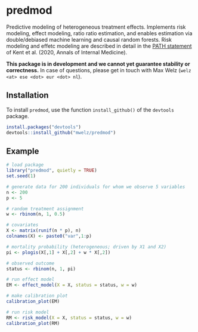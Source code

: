 # predmod
Predictive modeling of heterogeneous treatment effects. Implements risk modeling, effect modeling, ratio ratio estimation,  and enables estimation via double/debiased machine learning and causal random forests. Risk modeling and effetc modeling are described in detail in the [PATH statement](https://www.acpjournals.org/doi/full/10.7326/M18-3668?rfr_dat=cr_pub++0pubmed&url_ver=Z39.88-2003&rfr_id=ori%3Arid%3Acrossref.org) of Kent et al. (2020, Annals of Internal Medicine).

**This package is in development and we cannot yet guarantee stability or correctness.** In case of questions, please get in touch with Max Welz (`welz <at> ese <dot> eur <dot> nl`).

## Installation
To install `predmod`, use the function `install_github()` of the `devtools` package.

```R
install.packages("devtools")
devtools::install_github("mwelz/predmod")
```

## Example

```R
# load package
library("predmod", quietly = TRUE)
set.seed(1)

# generate data for 200 individuals for whom we observe 5 variables
n <- 200
p <- 5

# random treatment assignment
w <- rbinom(n, 1, 0.5)

# covariates
X <- matrix(runif(n * p), n)
colnames(X) <- paste0("var",1:p)

# mortality probability (heterogeneous; driven by X1 and X2)
pi <- plogis(X[,1] + X[,2] + w * X[,2])

# observed outcome 
status <- rbinom(n, 1, pi)

# run effect model
EM <- effect_model(X = X, status = status, w = w)

# make calibration plot
calibration_plot(EM)

# run risk model
RM <- risk_model(X = X, status = status, w = w)
calibration_plot(RM)

```
